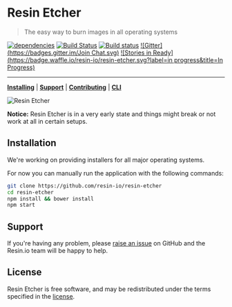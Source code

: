 Resin Etcher
============

> The easy way to burn images in all operating systems

[![dependencies](https://david-dm.org/resin-io/resin-etcher.svg)](https://david-dm.org/resin-io/resin-etcher.svg)
[![Build Status](https://travis-ci.org/resin-io/resin-etcher.svg)](https://travis-ci.org/resin-io/resin-etcher)
[![Build status](https://ci.appveyor.com/api/projects/status/n95c7ggvwc1i03u7/branch/master?svg=true)](https://ci.appveyor.com/project/resin-io/resin-etcher/branch/master)
[![Gitter](https://badges.gitter.im/Join Chat.svg)](https://gitter.im/resin-io/chat)
[![Stories in Ready](https://badge.waffle.io/resin-io/resin-etcher.svg?label=in progress&title=In Progress)](https://waffle.io/resin-io/resin-etcher)

***

[**Installing**](https://github.com/resin-io/resin-etcher#installation) | [**Support**](https://github.com/resin-io/resin-etcher/issues/new) | [**Contributing**](https://github.com/resin-io/resin-etcher/blob/master/CONTRIBUTING.md) | [**CLI**](https://github.com/resin-io/resin-etcher-cli)

![Resin Etcher](https://raw.githubusercontent.com/resin-io/resin-etcher/master/screenshot.png)

**Notice:** Resin Etcher is in a very early state and things might break or not work at all in certain setups.

Installation
------------

We're working on providing installers for all major operating systems.

For now you can manually run the application with the following commands:

```sh
git clone https://github.com/resin-io/resin-etcher
cd resin-etcher
npm install && bower install
npm start
```

Support
-------

If you're having any problem, please [raise an issue](https://github.com/resin-io/resin-etcher/issues/new) on GitHub and the Resin.io team will be happy to help.

License
-------

Resin Etcher is free software, and may be redistributed under the terms specified in the [license](https://github.com/resin-io/resin-etcher/blob/master/LICENSE).
